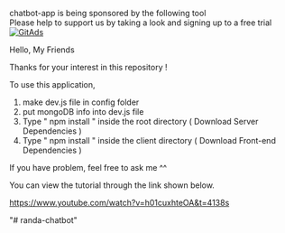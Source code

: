 chatbot-app is being sponsored by the following tool <br />
Please help to support us by taking a look and signing up to a free trial
<a href="https://tracking.gitads.io/?repo=chatbot-app"><img src="https://images.gitads.io/chatbot-app" alt="GitAds"/></a> 


Hello, My Friends  

Thanks for your interest in this repository ! 

To use this application, 

1. make dev.js file in config folder 
2. put mongoDB info into dev.js file 
3. Type  " npm install " inside the root directory  ( Download Server Dependencies ) 
4. Type " npm install " inside the client directory ( Download Front-end Dependencies )

If you have problem, feel free to ask me ^^ 

You can view the tutorial through the link shown below.

https://www.youtube.com/watch?v=h01cuxhteOA&t=4138s

"# randa-chatbot" 
